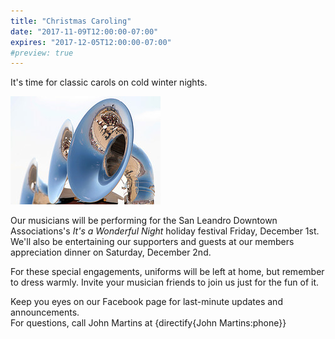 ```yaml
---
title: "Christmas Caroling"
date: "2017-11-09T12:00:00-07:00"
expires: "2017-12-05T12:00:00-07:00"
#preview: true
---
```


It's time for classic carols on cold winter nights.

![Marching Instruments](1576839129_d62a4743be_m.jpg "More photos by peasap at http://www.flickr.com/photos/peasap/")

Our musicians will be performing for the San Leandro Downtown Associations's _It's a Wonderful Night_ holiday festival Friday, December 1st. We'll also be entertaining our supporters and guests at our members appreciation dinner on Saturday, December 2nd.

For these special engagements, uniforms will be left at home, but remember to dress warmly. Invite your musician friends to join us just for the fun of it.

Keep you eyes on our Facebook page for last-minute updates and announcements.<br>
For questions, call John Martins at {directify{John Martins:phone}}
